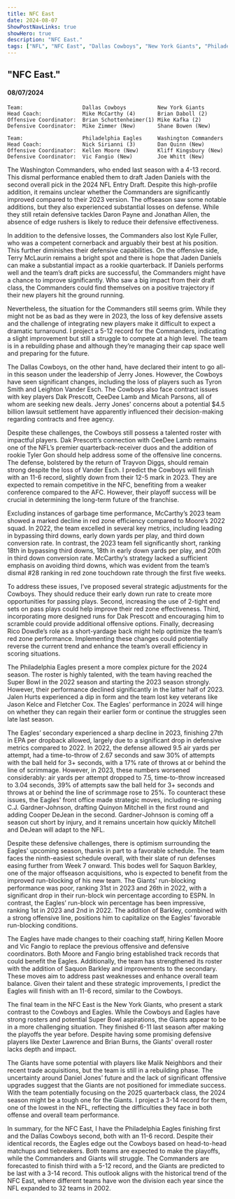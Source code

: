 ```yaml
---
title: NFC East
date: 2024-08-07
ShowPostNavLinks: true
showHero: true
description: "NFC East."
tags: ["NFL", "NFC East", "Dallas Cowboys", "New York Giants", "Philadelphia Eagles", "Washington Commanders",] 
---
```

## "NFC East."
#### 08/07/2024 

    Team:                   Dallas Cowboys          New York Giants
    Head Coach:             Mike McCarthy (4)       Brian Daboll (2)
    Offensive Coordinator:  Brian Schottenheimer(1) Mike Kafka (2) 
    Defensive Coordinator:  Mike Zimmer (New)       Shane Bowen (New)

    Team:                   Philadelphia Eagles     Washington Commanders
    Head Coach:             Nick Sirianni (3)       Dan Quinn (New)
    Offensive Coordinator:  Kellen Moore (New)      Kliff Kingsbury (New)
    Defensive Coordinator:  Vic Fangio (New)        Joe Whitt (New)

The Washington Commanders, who ended last season with a 4-13 record. This dismal performance enabled them to draft Jaden Daniels with the second overall pick in the 2024 NFL Entry Draft. Despite this high-profile addition, it remains unclear whether the Commanders are significantly improved compared to their 2023 version. The offseason saw some notable additions, but they also experienced substantial losses on defense. While they still retain defensive tackles Daron Payne and Jonathan Allen, the absence of edge rushers is likely to reduce their defensive effectiveness.

In addition to the defensive losses, the Commanders also lost Kyle Fuller, who was a competent cornerback and arguably their best at his position. This further diminishes their defensive capabilities. On the offensive side, Terry McLaurin remains a bright spot and there is hope that Jaden Daniels can make a substantial impact as a rookie quarterback. If Daniels performs well and the team’s draft picks are successful, the Commanders might have a chance to improve significantly. Who saw a big impact from their draft class, the Commanders could find themselves on a positive trajectory if their new players hit the ground running.

Nevertheless, the situation for the Commanders still seems grim. While they might not be as bad as they were in 2023, the loss of key defensive assets and the challenge of integrating new players make it difficult to expect a dramatic turnaround. I project a 5-12 record for the Commanders, indicating a slight improvement but still a struggle to compete at a high level. The team is in a rebuilding phase and although they’re managing their cap space well and preparing for the future.

The Dallas Cowboys, on the other hand, have declared their intent to go all-in this season under the leadership of Jerry Jones. However, the Cowboys have seen significant changes, including the loss of players such as Tyron Smith and Leighton Vander Esch. The Cowboys also face contract issues with key players Dak Prescott, CeeDee Lamb and Micah Parsons, all of whom are seeking new deals. Jerry Jones' concerns about a potential $4.5 billion lawsuit settlement have apparently influenced their decision-making regarding contracts and free agency.

Despite these challenges, the Cowboys still possess a talented roster with impactful players. Dak Prescott’s connection with CeeDee Lamb remains one of the NFL’s premier quarterback-receiver duos and the addition of rookie Tyler Gon should help address some of the offensive line concerns. The defense, bolstered by the return of Trayvon Diggs, should remain strong despite the loss of Vander Esch. I predict the Cowboys will finish with an 11-6 record, slightly down from their 12-5 mark in 2023. They are expected to remain competitive in the NFC, benefiting from a weaker conference compared to the AFC. However, their playoff success will be crucial in determining the long-term future of the franchise.

Excluding instances of garbage time performance, McCarthy’s 2023 team showed a marked decline in red zone efficiency compared to Moore’s 2022 squad. In 2022, the team excelled in several key metrics, including leading in bypassing third downs, early down yards per play, and third down conversion rate. In contrast, the 2023 team fell significantly short, ranking 18th in bypassing third downs, 18th in early down yards per play, and 20th in third down conversion rate. McCarthy’s strategy lacked a sufficient emphasis on avoiding third downs, which was evident from the team’s dismal #28 ranking in red zone touchdown rate through the first five weeks.

To address these issues, I’ve proposed several strategic adjustments for the Cowboys. They should reduce their early down run rate to create more opportunities for passing plays. Second, increasing the use of 2-tight end sets on pass plays could help improve their red zone effectiveness. Third, incorporating more designed runs for Dak Prescott and encouraging him to scramble could provide additional offensive options. Finally, decreasing Rico Dowdle’s role as a short-yardage back might help optimize the team’s red zone performance. Implementing these changes could potentially reverse the current trend and enhance the team’s overall efficiency in scoring situations.

The Philadelphia Eagles present a more complex picture for the 2024 season. The roster is highly talented, with the team having reached the Super Bowl in the 2022 season and starting the 2023 season strongly. However, their performance declined significantly in the latter half of 2023. Jalen Hurts experienced a dip in form and the team lost key veterans like Jason Kelce and Fletcher Cox. The Eagles' performance in 2024 will hinge on whether they can regain their earlier form or continue the struggles seen late last season.

The Eagles’ secondary experienced a sharp decline in 2023, finishing 27th in EPA per dropback allowed, largely due to a significant drop in defensive metrics compared to 2022. In 2022, the defense allowed 9.5 air yards per attempt, had a time-to-throw of 2.67 seconds and saw 30% of attempts with the ball held for 3+ seconds, with a 17% rate of throws at or behind the line of scrimmage. However, in 2023, these numbers worsened considerably: air yards per attempt dropped to 7.5, time-to-throw increased to 3.04 seconds, 39% of attempts saw the ball held for 3+ seconds and throws at or behind the line of scrimmage rose to 25%. To counteract these issues, the Eagles' front office made strategic moves, including re-signing C.J. Gardner-Johnson, drafting Quinyon Mitchell in the first round and adding Cooper DeJean in the second. Gardner-Johnson is coming off a season cut short by injury, and it remains uncertain how quickly Mitchell and DeJean will adapt to the NFL.

Despite these defensive challenges, there is optimism surrounding the Eagles' upcoming season, thanks in part to a favorable schedule. The team faces the ninth-easiest schedule overall, with their slate of run defenses easing further from Week 7 onward. This bodes well for Saquon Barkley, one of the major offseason acquisitions, who is expected to benefit from the improved run-blocking of his new team. The Giants' run-blocking performance was poor, ranking 31st in 2023 and 26th in 2022, with a significant drop in their run-block win percentage according to ESPN. In contrast, the Eagles’ run-block win percentage has been impressive, ranking 1st in 2023 and 2nd in 2022. The addition of Barkley, combined with a strong offensive line, positions him to capitalize on the Eagles’ favorable run-blocking conditions.

The Eagles have made changes to their coaching staff, hiring Kellen Moore and Vic Fangio to replace the previous offensive and defensive coordinators. Both Moore and Fangio bring established track records that could benefit the Eagles. Additionally, the team has strengthened its roster with the addition of Saquon Barkley and improvements to the secondary. These moves aim to address past weaknesses and enhance overall team balance. Given their talent and these strategic improvements, I predict the Eagles will finish with an 11-6 record, similar to the Cowboys.

The final team in the NFC East is the New York Giants, who present a stark contrast to the Cowboys and Eagles. While the Cowboys and Eagles have strong rosters and potential Super Bowl aspirations, the Giants appear to be in a more challenging situation. They finished 6-11 last season after making the playoffs the year before. Despite having some promising defensive players like Dexter Lawrence and Brian Burns, the Giants' overall roster lacks depth and impact.

The Giants have some potential with players like Malik Neighbors and their recent trade acquisitions, but the team is still in a rebuilding phase. The uncertainty around Daniel Jones’ future and the lack of significant offensive upgrades suggest that the Giants are not positioned for immediate success. With the team potentially focusing on the 2025 quarterback class, the 2024 season might be a tough one for the Giants. I project a 3-14 record for them, one of the lowest in the NFL, reflecting the difficulties they face in both offense and overall team performance.

In summary, for the NFC East, I have the Philadelphia Eagles finishing first and the Dallas Cowboys second, both with an 11-6 record. Despite their identical records, the Eagles edge out the Cowboys based on head-to-head matchups and tiebreakers. Both teams are expected to make the playoffs, while the Commanders and Giants will struggle. The Commanders are forecasted to finish third with a 5-12 record, and the Giants are predicted to be last with a 3-14 record. This outlook aligns with the historical trend of the NFC East, where different teams have won the division each year since the NFL expanded to 32 teams in 2002.